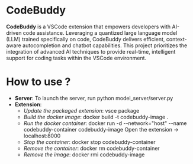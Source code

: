 # CodeBuddy

**CodeBuddy** is a VSCode extension that empowers developers with AI-driven code assistance. Leveraging a quantized large language model (LLM) trained specifically on code, CodeBuddy delivers efficient, context-aware autocompletion and chatbot capabilities. This project prioritizes the integration of advanced AI techniques to provide real-time, intelligent support for coding tasks within the VSCode environment.

# How to use ?
- **Server**: To launch the server, run python model_server/server.py
- **Extension**: 
    - *Update the packaged extension*: vsce package
    - *Build the docker image*: docker build -t codebuddy-image .
    - *Run the docker container*: docker run -d --network="host" --name codebuddy-container codebuddy-image
        Open the extension -> localhost:8000
    - *Stop the container*: docker stop codebuddy-container
    - *Remove the container*: docker rm codebuddy-container
    - *Remove the image*: docker rmi codebuddy-image
